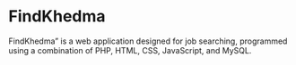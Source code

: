 # FindKhedma
FindKhedma” is a web application designed for job searching, programmed using a combination of PHP, HTML, CSS, JavaScript, and MySQL. 
